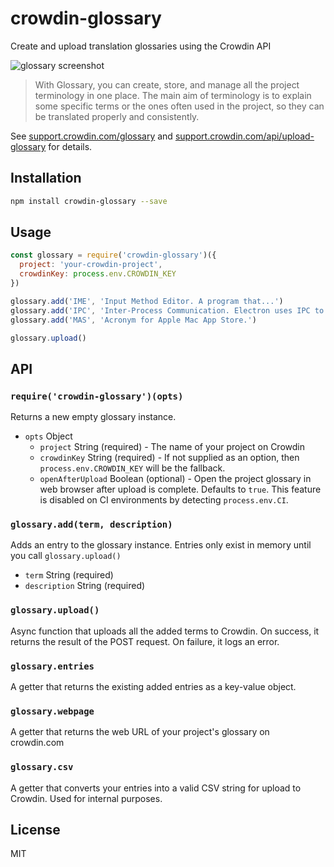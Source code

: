 # crowdin-glossary 

Create and upload translation glossaries using the Crowdin API

![glossary screenshot](https://user-images.githubusercontent.com/2289/36569408-8a4ad454-17e2-11e8-8a5b-9c394db0eafd.png)

> With Glossary, you can create, store, and manage all the project terminology in one place. The main aim of terminology is to explain some specific terms or the ones often used in the project, so they can be translated properly and consistently.

See
[support.crowdin.com/glossary](https://support.crowdin.com/glossary)
and
[support.crowdin.com/api/upload-glossary](https://support.crowdin.com/api/upload-glossary) for details.

## Installation

```sh
npm install crowdin-glossary --save
```


## Usage

```js
const glossary = require('crowdin-glossary')({
  project: 'your-crowdin-project',
  crowdinKey: process.env.CROWDIN_KEY
})

glossary.add('IME', 'Input Method Editor. A program that...')
glossary.add('IPC', 'Inter-Process Communication. Electron uses IPC to send...')
glossary.add('MAS', 'Acronym for Apple Mac App Store.')

glossary.upload()
```

## API

### `require('crowdin-glossary')(opts)`

Returns a new empty glossary instance.

- `opts` Object
  - `project` String (required) - The name of your project on Crowdin
  - `crowdinKey` String (required) - If not supplied as an option, then `process.env.CROWDIN_KEY` will be the fallback.
  - `openAfterUpload` Boolean (optional) - Open the project glossary in web browser after upload is complete. Defaults to `true`. This feature is disabled on CI environments by detecting `process.env.CI`.

### `glossary.add(term, description)`

Adds an entry to the glossary instance. Entries only exist in memory until you
call `glossary.upload()`

- `term` String (required)
- `description` String (required)

### `glossary.upload()`

Async function that uploads all the added terms to Crowdin.
On success, it returns the result of the POST request.
On failure, it logs an error.

### `glossary.entries`

A getter that returns the existing added entries as a key-value object.

### `glossary.webpage`

A getter that returns the web URL of your project's glossary on crowdin.com

### `glossary.csv`

A getter that converts your entries into a valid CSV string for upload to 
Crowdin. Used for internal purposes.

## License

MIT
